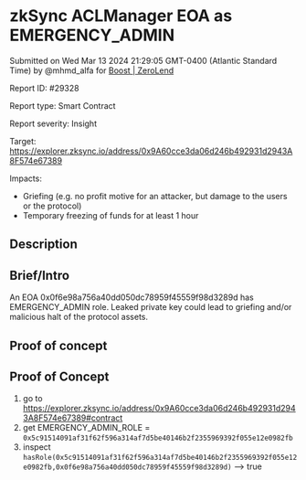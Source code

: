 
# zkSync ACLManager EOA as EMERGENCY_ADMIN

Submitted on Wed Mar 13 2024 21:29:05 GMT-0400 (Atlantic Standard Time) by @mhmd_alfa for [Boost | ZeroLend](https://immunefi.com/bounty/zerolend-boost/)

Report ID: #29328

Report type: Smart Contract

Report severity: Insight

Target: https://explorer.zksync.io/address/0x9A60cce3da06d246b492931d2943A8F574e67389

Impacts:
- Griefing (e.g. no profit motive for an attacker, but damage to the users or the protocol)
- Temporary freezing of funds for at least 1 hour

## Description
## Brief/Intro
An EOA 0x0f6e98a756a40dd050dc78959f45559f98d3289d has EMERGENCY_ADMIN role. Leaked private key could lead to griefing and/or malicious halt of the protocol assets.
        
## Proof of concept
## Proof of Concept

1. go to https://explorer.zksync.io/address/0x9A60cce3da06d246b492931d2943A8F574e67389#contract
2.  get EMERGENCY_ADMIN_ROLE = `0x5c91514091af31f62f596a314af7d5be40146b2f2355969392f055e12e0982fb`
3. inspect `hasRole(0x5c91514091af31f62f596a314af7d5be40146b2f2355969392f055e12e0982fb,0x0f6e98a756a40dd050dc78959f45559f98d3289d)` --> true